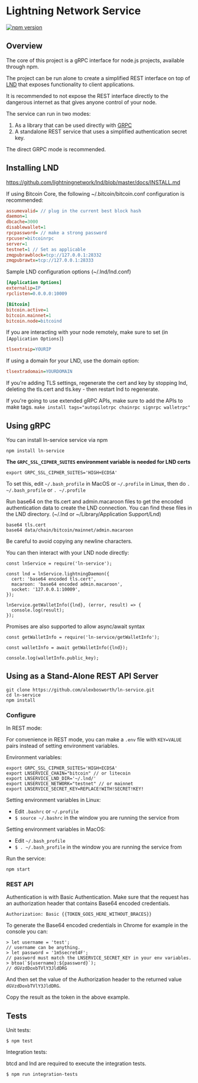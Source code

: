 # Lightning Network Service

[![npm version](https://badge.fury.io/js/ln-service.svg)](https://badge.fury.io/js/ln-service)

## Overview

The core of this project is a gRPC interface for node.js projects, available
through npm.

The project can be run alone to create a simplified REST interface on top of
[LND](https://github.com/lightningnetwork/lnd) that exposes functionality to
client applications.

It is recommended to not expose the REST interface directly to the dangerous
internet as that gives anyone control of your node.

The service can run in two modes:

1. As a library that can be used directly with [GRPC](https://grpc.io/)
2. A standalone REST service that uses a simplified authentication secret key.

The direct GRPC mode is recommended.

## Installing LND

https://github.com/lightningnetwork/lnd/blob/master/docs/INSTALL.md

If using Bitcoin Core, the following ~/.bitcoin/bitcoin.conf configuration is
recommended:

```ini
assumevalid= // plug in the current best block hash
daemon=1
dbcache=3000
disablewallet=1
rpcpassword= // make a strong password
rpcuser=bitcoinrpc
server=1
testnet=1 // Set as applicable
zmqpubrawblock=tcp://127.0.0.1:28332
zmqpubrawtx=tcp://127.0.0.1:28333
```

Sample LND configuration options (~/.lnd/lnd.conf)

```ini
[Application Options]
externalip=IP
rpclisten=0.0.0.0:10009

[Bitcoin]
bitcoin.active=1
bitcoin.mainnet=1
bitcoin.node=bitcoind
```

If you are interacting with your node remotely, make sure to set (in
`[Application Options]`)

```ini
tlsextraip=YOURIP
```

If using a domain for your LND, use the domain option:

```ini
tlsextradomain=YOURDOMAIN
```

If you're adding TLS settings, regenerate the cert and key by stopping lnd,
deleting the tls.cert and tls.key - then restart lnd to regenerate.

If you're going to use extended gRPC APIs, make sure to add the APIs to make
tags. `make install tags="autopilotrpc chainrpc signrpc walletrpc"`

## Using gRPC

You can install ln-service service via npm

    npm install ln-service

**The `GRPC_SSL_CIPHER_SUITES` environment variable is needed for LND certs**

    export GRPC_SSL_CIPHER_SUITES='HIGH+ECDSA'

To set this, edit `~/.bash_profile` in MacOS or `~/.profile` in Linux, then do
`. ~/.bash_profile` or `. ~/.profile`

Run base64 on the tls.cert and admin.macaroon files to get the encoded
authentication data to create the LND connection. You can find these files in
the LND directory. (~/.lnd or ~/Library/Application Support/Lnd)

    base64 tls.cert
    base64 data/chain/bitcoin/mainnet/admin.macaroon

Be careful to avoid copying any newline characters.

You can then interact with your LND node directly:

```node
const lnService = require('ln-service');

const lnd = lnService.lightningDaemon({
  cert: 'base64 encoded tls.cert',
  macaroon: 'base64 encoded admin.macaroon',
  socket: '127.0.0.1:10009',
});

lnService.getWalletInfo({lnd}, (error, result) => {
  console.log(result);
});
```

Promises are also supported to allow async/await syntax

```node
const getWalletInfo = require('ln-service/getWalletInfo');

const walletInfo = await getWalletInfo({lnd});

console.log(walletInfo.public_key);
```

## Using as a Stand-Alone REST API Server

    git clone https://github.com/alexbosworth/ln-service.git
    cd ln-service
    npm install

### Configure

In REST mode:

For convenience in REST mode, you can make a `.env` file with `KEY=VALUE` pairs
instead of setting environment variables.

Environment variables:

    export GRPC_SSL_CIPHER_SUITES='HIGH+ECDSA'
    export LNSERVICE_CHAIN="bitcoin" // or litecoin
    export LNSERVICE_LND_DIR='~/.lnd/'
    export LNSERVICE_NETWORK="testnet" // or mainnet
    export LNSERVICE_SECRET_KEY=REPLACE!WITH!SECRET!KEY!

Setting environment variables in Linux:

- Edit `.bashrc` or `~/.profile`
- `$ source ~/.bashrc` in the window you are running the service from

Setting environment variables in MacOS:

- Edit `~/.bash_profile`
- `$ . ~/.bash_profile` in the window you are running the service from

Run the service:

    npm start

### REST API

Authentication is with Basic Authentication.  Make sure that the request has an
authorization header that contains Base64 encoded credentials.

    Authorization: Basic {{TOKEN_GOES_HERE_WITHOUT_BRACES}}

To generate the Base64 encoded credentials in Chrome for example in the console
you can:

    > let username = 'test';
    // username can be anything.
    > let password = '1m5secret4F';
    // password must match the LNSERVICE_SECRET_KEY in your env variables.
    > btoa(`${username}:${password}`);
    // dGVzdDoxbTVlY3JldDRG

And then set the value of the Authorization header to the returned value
`dGVzdDoxbTVlY3JldDRG`.

Copy the result as the token in the above example.

## Tests

Unit tests:

    $ npm test

Integration tests:

btcd and lnd are required to execute the integration tests.

    $ npm run integration-tests


